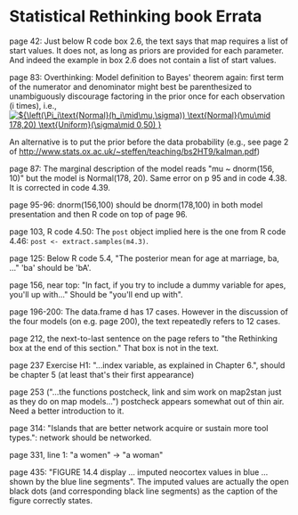Statistical Rethinking book Errata
==========

page 42: Just below R code box 2.6, the text says that map requires a list of start values. It does not, as long as priors are provided for each parameter. And indeed the example in box 2.6 does not contain a list of start values.

page 83: Overthinking: Model definition to Bayes' theorem again: first term of the numerator and denominator might best be parenthesized to unambiguously discourage factoring in the prior once for each observation (i times), i.e.,
<a href="https://www.codecogs.com/eqnedit.php?latex=${\left(\Pi_i\text{Normal}(h_i\mid\mu,\sigma))&space;\text{Normal}(\mu\mid&space;178,20)&space;\text{Uniform}(\sigma\mid&space;0,50)\right)&space;}" target="_blank"><img src="https://latex.codecogs.com/gif.latex?${\left(\Pi_i\text{Normal}(h_i\mid\mu,\sigma))&space;\text{Normal}(\mu\mid&space;178,20)&space;\text{Uniform}(\sigma\mid&space;0,50)\right)&space;}" title="${\left(\Pi_i\text{Normal}(h_i\mid\mu,\sigma)) \text{Normal}(\mu\mid 178,20) \text{Uniform}(\sigma\mid 0,50) }" /></a>

An alternative is to put the prior before the data probability (e.g., see page 2 of http://www.stats.ox.ac.uk/~steffen/teaching/bs2HT9/kalman.pdf)

page 87: The marginal description of the model reads "mu ~ dnorm(156, 10)" but the model is Normal(178, 20). Same error on p 95 and in code 4.38. It is corrected in code 4.39.

page 95-96: dnorm(156,100) should be dnorm(178,100) in both model presentation and then R code on top of page 96.

page 103, R code 4.50: The ``post`` object implied here is the one from R code 4.46: ``post <- extract.samples(m4.3)``.

page 125: Below R code 5.4, "The posterior mean for age at marriage, ba, ..." 'ba' should be 'bA'.

page 156, near top: "In fact, if you try to include a dummy variable for apes, you'll up with..." Should be "you'll end up with".

page 196-200: The data.frame d has 17 cases. However in the discussion of the four models (on e.g. page 200), the text repeatedly refers to 12 cases.

page 212, the next-to-last sentence on the page refers to "the Rethinking box at the end of this section." That box is not in the text.

page 237 Exercise H1: "...index variable, as explained in Chapter 6.",
should be chapter 5 (at least that's their first appearance)

page 253 ("...the functions postcheck, link and sim work on map2stan
just as they do on map models...") postcheck appears somewhat out of thin air. Need a better introduction to it.

page 314: "Islands that are better network acquire or sustain more tool types.": network should be networked.

page 331, line 1: "a women" -> "a woman"

page 435: "FIGURE 14.4 display ... imputed neocortex values in blue ...
shown by the blue line segments". The imputed values are actually the
open black dots (and corresponding black line segments) as the caption
of the figure correctly states.

